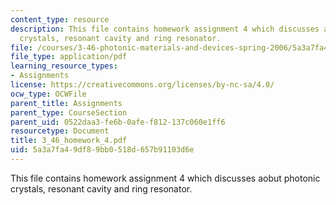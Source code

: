 ```yaml
---
content_type: resource
description: This file contains homework assignment 4 which discusses aobut photonic
  crystals, resonant cavity and ring resonator.
file: /courses/3-46-photonic-materials-and-devices-spring-2006/5a3a7fa49df89bb0518d657b91103d6e_3_46_homework_4.pdf
file_type: application/pdf
learning_resource_types:
- Assignments
license: https://creativecommons.org/licenses/by-nc-sa/4.0/
ocw_type: OCWFile
parent_title: Assignments
parent_type: CourseSection
parent_uid: 0522daa3-fe6b-0afe-f812-137c060e1ff6
resourcetype: Document
title: 3_46_homework_4.pdf
uid: 5a3a7fa4-9df8-9bb0-518d-657b91103d6e
---
```

This file contains homework assignment 4 which discusses aobut photonic crystals, resonant cavity and ring resonator.